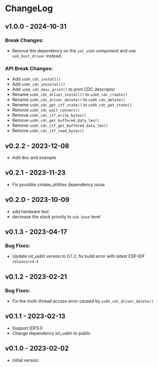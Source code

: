 # ChangeLog

## v1.0.0 - 2024-10-31

### Break Changes:

* Remove the dependency on the `iot_usbh` component and use `usb_host_driver` instead.

### API Break Changes:

* Add `usbh_cdc_install()`
* Add `usbh_cdc_uninstall()`
* Add `usbh_cdc_desc_print()` to print CDC descriptor
* Rename `usbh_cdc_driver_install()` to `usbh_cdc_create()`
* Rename `usbh_cdc_driver_delete()` to `usbh_cdc_delete()`
* Rename `usbh_cdc_get_itf_state()` to `usbh_cdc_get_state()`
* Remove `usbh_cdc_wait_connect()`
* Remove `usbh_cdc_itf_write_bytes()`
* Remove `usbh_cdc_get_buffered_data_len()`
* Remove `usbh_cdc_itf_get_buffered_data_len()`
* Remove `usbh_cdc_itf_read_bytes()`

## v0.2.2 - 2023-12-08

* Add doc and example

## v0.2.1 - 2023-11-23

* Fix possible cmake_utilities dependency issue

## v0.2.0 - 2023-10-09

* add hardware test
* decrease the stack priority to `usb base` level

## v0.1.3 - 2023-04-17

### Bug Fixes:

* Update iot_usbh version to 0.1.2, fix build error with latest ESP-IDF `release/v4.4`

## v0.1.2 - 2023-02-21

### Bug Fixes:

* Fix the multi-thread access error caused by `usbh_cdc_driver_delete()`

## v0.1.1 - 2023-02-13

* Support IDF5.0
* Change dependency iot_usbh to public

## v0.1.0 - 2023-02-02

* initial version
